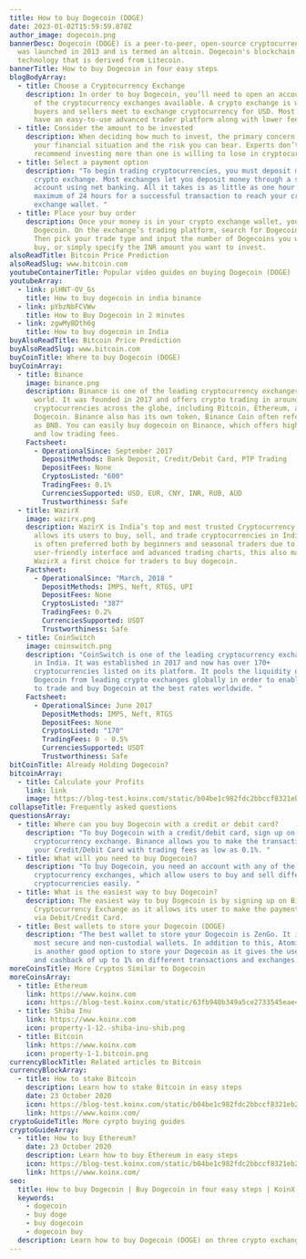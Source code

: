 ```yaml
---
title: How to buy Dogecoin (DOGE)
date: 2023-01-02T15:59:59.878Z
author_image: dogecoin.png
bannerDesc: Dogecoin (DOGE) is a peer-to-peer, open-source cryptocurrency. It
  was launched in 2013 and is termed an altcoin. Dogecoin's blockchain uses
  technology that is derived from Litecoin.
bannerTitle: How to buy Dogecoin in four easy steps
blogBodyArray:
  - title: Choose a Cryptocurrency Exchange
    description: In order to buy Dogecoin, you’ll need to open an account with any
      of the cryptocurrency exchanges available. A crypto exchange is where
      buyers and sellers meet to exchange cryptocurrency for USD. Most exchanges
      have an easy-to-use advanced trader platform along with lower fees.
  - title: Consider the amount to be invested
    description: When deciding how much to invest, the primary concern should be
      your financial situation and the risk you can bear. Experts don’t
      recommend investing more than one is willing to lose in cryptocurrencies.
  - title: Select a payment option
    description: "To begin trading cryptocurrencies, you must deposit money in your
      crypto exchange. Most exchanges let you deposit money through a savings
      account using net banking. All it takes is as little as one hour and a
      maximum of 24 hours for a successful transaction to reach your crypto
      exchange wallet. "
  - title: Place your buy order
    description: Once your money is in your crypto exchange wallet, you can purchase
      Dogecoin. On the exchange’s trading platform, search for Dogecoin or DOGE.
      Then pick your trade type and input the number of Dogecoins you want to
      buy, or simply specify the INR amount you want to invest.
alsoReadTitle: Bitcoin Price Prediction
alsoReadSlug: www.bitcoin.com
youtubeContainerTitle: Popular video guides on buying Dogecoin (DOGE)
youtubeArray:
  - link: plHNT-OV_Gs
    title: How to buy dogecoin in india binance
  - link: pYbzNbFCVWw
    title: How to Buy Dogecoin in 2 minutes
  - link: zgwMyBDth6g
    title: How to buy dogecoin in India
buyAlsoReadTitle: Bitcoin Price Prediction
buyAlsoReadSlug: www.bitcoin.com
buyCoinTitle: Where to buy Dogecoin (DOGE)
buyCoinArray:
  - title: Binance
    image: binance.png
    description: Binance is one of the leading cryptocurrency exchanges in the
      world. It was founded in 2017 and offers crypto trading in around 600
      cryptocurrencies across the globe, including Bitcoin, Ethereum, and
      Dogecoin. Binance also has its own token, Binance Coin often referred to
      as BNB. You can easily buy dogecoin on Binance, which offers high security
      and low trading fees.
    Factsheet:
      - OperationalSince: September 2017
        DepositMethods: Bank Deposit, Credit/Debit Card, PTP Trading
        DepositFees: None
        CryptosListed: "600"
        TradingFees: 0.1%
        CurrenciesSupported: USD, EUR, CNY, INR, RUB, AUD
        Trustworthiness: Safe
  - title: WazirX
    image: wazirx.png
    description: WazirX is India’s top and most trusted Cryptocurrency exchange. It
      allows its users to buy, sell, and trade cryptocurrencies in India. WazirX
      is often preferred both by beginners and seasonal traders due to its
      user-friendly interface and advanced trading charts, this also makes
      WazirX a first choice for traders to buy dogecoin.
    Factsheet:
      - OperationalSince: "March, 2018 "
        DepositMethods: IMPS, Neft, RTGS, UPI
        DepositFees: None
        CryptosListed: "387"
        TradingFees: 0.2%
        CurrenciesSupported: USDT
        Trustworthiness: Safe
  - title: CoinSwitch
    image: coinswitch.png
    description: "CoinSwitch is one of the leading cryptocurrency exchange platforms
      in India. It was established in 2017 and now has over 170+
      cryptocurrencies listed on its platform. It pools the liquidity of
      Dogecoin from leading crypto exchanges globally in order to enable users
      to trade and buy Dogecoin at the best rates worldwide. "
    Factsheet:
      - OperationalSince: June 2017
        DepositMethods: IMPS, Neft, RTGS
        DepositFees: None
        CryptosListed: "170"
        TradingFees: 0 - 0.5%
        CurrenciesSupported: USDT
        Trustworthiness: Safe
bitCoinTitle: Already Holding Dogecoin?
bitcoinArray:
  - title: Calculate your Profits
    link: link
    image: https://blog-test.koinx.com/static/b04be1c982fdc2bbccf8321eb29acf4c/hold_coin.png
collapseTitle: Frequently asked questions
questionsArray:
  - title: Where can you buy Dogecoin with a credit or debit card?
    description: "To buy Dogecoin with a credit/debit card, sign up on the Binance
      cryptocurrency exchange. Binance allows you to make the transaction using
      your Credit/Debit Card with trading fees as low as 0.1%. "
  - title: What will you need to buy Dogecoin?
    description: "To buy Dogecoin, you need an account with any of the
      cryptocurrency exchanges, which allow users to buy and sell different
      cryptocurrencies easily. "
  - title: What is the easiest way to buy Dogecoin?
    description: The easiest way to buy Dogecoin is by signing up on Binance
      Cryptocurrency Exchange as it allows its user to make the payment directly
      via Debit/Credit Card.
  - title: Best wallets to store your Dogecoin (DOGE)
    description: "The best wallet to store your Dogecoin is ZenGo. It is one of the
      most secure and non-custodial wallets. In addition to this, Atomic Wallet
      is another good option to store your Dogecoin as it gives the user rewards
      and cashback of up to 1% on different transactions and exchanges. "
moreCoinsTitle: More Cryptos Similar to Dogecoin
moreCoinsArray:
  - title: Ethereum
    link: https://www.koinx.com
    icon: https://blog-test.koinx.com/static/63fb940b349a5ce2733545eae4116c5c/ET.png
  - title: Shiba Inu
    link: https://www.koinx.com
    icon: property-1-12.-shiba-inu-shib.png
  - title: Bitcoin
    link: https://www.koinx.com
    icon: property-1-1.bitcoin.png
currencyBlockTitle: Related articles to Bitcoin
currencyBlockArray:
  - title: How to stake Bitcoin
    description: Learn how to stake Bitcoin in easy steps
    date: 23 October 2020
    icon: https://blog-test.koinx.com/static/b04be1c982fdc2bbccf8321eb29acf4c/hold_coin.png
    link: https://www.koinx.com/
cryptoGuideTitle: More cyrpto buying guides
cryptoGuideArray:
  - title: How to buy Ethereum?
    date: 23 October 2020
    description: Learn how to buy Ethereum in easy steps
    icon: https://blog-test.koinx.com/static/b04be1c982fdc2bbccf8321eb29acf4c/hold_coin.png
    link: https://www.koinx.com/
seo:
  title: How to buy Dogecoin | Buy Dogecoin in four easy steps | KoinX
  keywords:
    - dogecoin
    - buy doge
    - buy dogecoin
    - dogecoin buy
  description: Learn how to buy Dogecoin (DOGE) on three crypto exchanges
---
```

